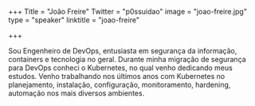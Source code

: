 +++
Title = "João Freire"
Twitter = "p0ssuidao"
image = "joao-freire.jpg"
type = "speaker"
linktitle = "joao-freire"

+++

Sou Engenheiro de DevOps, entusiasta em segurança da informação, containers e tecnologia no geral. Durante minha migração de segurança para DevOps conheci o Kubernetes, no qual venho dedicando meus estudos. Venho trabalhando nos últimos anos com Kubernetes no planejamento, instalação, configuração, monitoramento, hardening, automação nos mais diversos ambientes.
